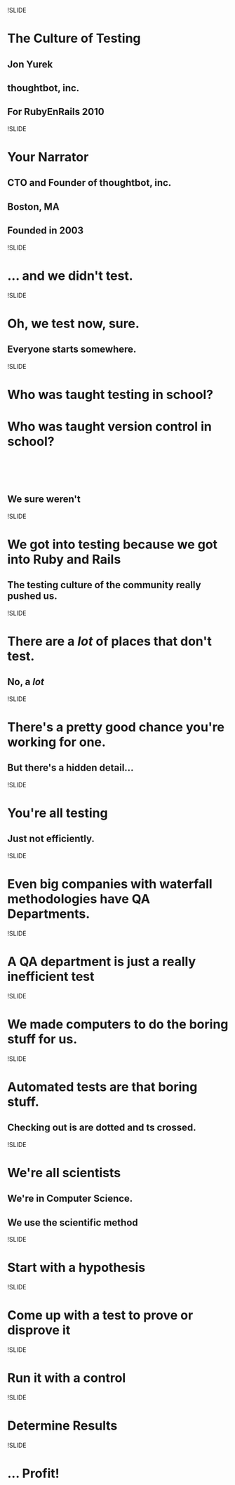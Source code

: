 !SLIDE

# The Culture of Testing
## Jon Yurek
## thoughtbot, inc.
## For RubyEnRails 2010

!SLIDE

# Your Narrator
## CTO and Founder of thoughtbot, inc.
## Boston, MA
## Founded in 2003

!SLIDE

# ... and we didn't test.

!SLIDE

# Oh, we test now, sure.
## Everyone starts somewhere.

!SLIDE

# Who was taught testing in school?
# Who was taught version control in school?
# &nbsp;
## We sure weren't

!SLIDE

# We got into testing because we got into Ruby and Rails
## The testing culture of the community really pushed us.

!SLIDE

# There are a _lot_ of places that don't test.
## No, a _lot_

!SLIDE

# There's a pretty good chance you're working for one.
## But there's a hidden detail...

!SLIDE

# You're all testing
## Just not efficiently.

!SLIDE

# Even big companies with waterfall methodologies have QA Departments.

!SLIDE

# A QA department is just a really inefficient test

!SLIDE

# We made computers to do the boring stuff for us.

!SLIDE

# Automated tests are that boring stuff.
## Checking out is are dotted and ts crossed.

!SLIDE

# We're all scientists
## We're in Computer Science.
## We use the scientific method

!SLIDE

# Start with a hypothesis

!SLIDE

# Come up with a test to prove or disprove it

!SLIDE

# Run it with a control

!SLIDE

# Determine Results

!SLIDE

# ... Profit!

